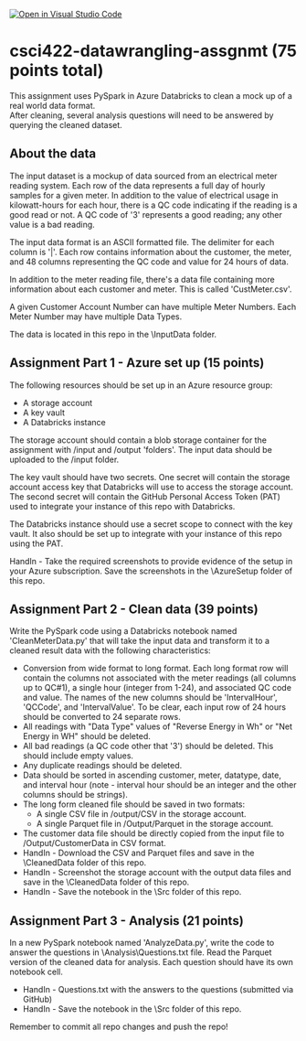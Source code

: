 [![Open in Visual Studio Code](https://classroom.github.com/assets/open-in-vscode-c66648af7eb3fe8bc4f294546bfd86ef473780cde1dea487d3c4ff354943c9ae.svg)](https://classroom.github.com/online_ide?assignment_repo_id=9109572&assignment_repo_type=AssignmentRepo)
# csci422-datawrangling-assgnmt (75 points total)

This assignment uses PySpark in Azure Databricks to clean a mock up of a real world data format.  
After cleaning, several analysis questions will need to be answered by querying the cleaned dataset.

## About the data
The input dataset is a mockup of data sourced from an electrical meter reading system.  Each row of the data represents a full day of hourly samples for a given meter. In addition to the value of electrical usage in kilowatt-hours for each hour, there is a QC code indicating if the reading is a good read or not. A QC code of '3' represents a good reading; any other value is a bad reading.

The input data format is an ASCII formatted file. The delimiter for each column is '|'. Each row contains information about the customer, the meter, and 48 columns representing the QC code and value for 24 hours of data.

In addition to the meter reading file, there's a data file containing more information about each customer and meter.  This is called 'CustMeter.csv'.

A given Customer Account Number can have multiple Meter Numbers.  Each Meter Number may have multiple Data Types.  

The data is located in this repo in the \InputData folder.

## Assignment Part 1 - Azure set up (15 points)
The following resources should be set up in an Azure resource group:
- A storage account
- A key vault
- A Databricks instance

The storage account should contain a blob storage container for the assignment with /input and /output 'folders'. The input data should be uploaded to the /input folder.

The key vault should have two secrets. One secret will contain the storage account access key that Databricks will use to access the storage account. The second secret will contain the GitHub Personal Access Token (PAT) used to integrate your instance of this repo with Databricks.

The Databricks instance should use a secret scope to connect with the key vault. It also should be set up to integrate with your instance of this repo using the PAT.

HandIn - Take the required screenshots to provide evidence of the setup in your Azure subscription.  Save the screenshots in the \AzureSetup folder of this repo.

## Assignment Part 2 - Clean data (39 points)
Write the PySpark code using a Databricks notebook named 'CleanMeterData.py' that will take the input data and transform it to a cleaned result data with the following characteristics:
- Conversion from wide format to long format. Each long format row will contain the columns not associated with the meter readings (all columns up to QC#1), a single hour (integer from 1-24), and associated QC code and value.  The names of the new columns should be 'IntervalHour', 'QCCode', and 'IntervalValue'.  To be clear, each input row of 24 hours should be converted to 24 separate rows.
- All readings with "Data Type" values of "Reverse Energy in Wh" or "Net Energy in WH" should be deleted.
- All bad readings (a QC code other that '3') should be deleted.  This should include empty values.
- Any duplicate readings should be deleted.
- Data should be sorted in ascending customer, meter, datatype, date, and interval hour (note - interval hour should be an integer and the other columns should be strings).
- The long form cleaned file should be saved in two formats:
    - A single CSV file in /output/CSV in the storage account.
    - A single Parquet file in /Output/Parquet in the storage account.
- The customer data file should be directly copied from the input file to /Output/CustomerData in CSV format.
- HandIn - Download the CSV and Parquet files and save in the \CleanedData folder of this repo.
- HandIn - Screenshot the storage account with the output data files and save in the \CleanedData folder of this repo.
- HandIn - Save the notebook in the \Src folder of this repo.

## Assignment Part 3 - Analysis (21 points)
In a new PySpark notebook named 'AnalyzeData.py', write the code to answer the questions in \Analysis\Questions.txt file. Read the Parquet version of the cleaned data for analysis. Each question should have its own notebook cell.
- HandIn - Questions.txt with the answers to the questions (submitted via GitHub)
- HandIn - Save the notebook in the \Src folder of this repo.

Remember to commit all repo changes and push the repo!





